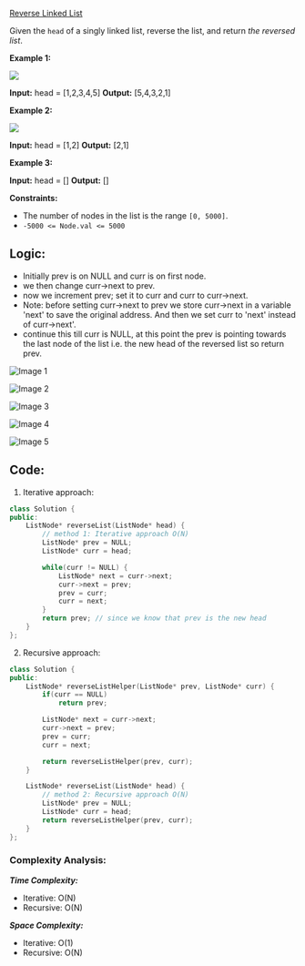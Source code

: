 [Reverse Linked List](https://leetcode.com/problems/reverse-linked-list/)

Given the `head` of a singly linked list, reverse the list, and return _the reversed list_.

**Example 1:**

![](https://assets.leetcode.com/uploads/2021/02/19/rev1ex1.jpg)

**Input:** head = [1,2,3,4,5]
**Output:** [5,4,3,2,1]

**Example 2:**

![](https://assets.leetcode.com/uploads/2021/02/19/rev1ex2.jpg)

**Input:** head = [1,2]
**Output:** [2,1]

**Example 3:**

**Input:** head = []
**Output:** []

**Constraints:**

- The number of nodes in the list is the range `[0, 5000]`.
- `-5000 <= Node.val <= 5000`

## **Logic:**

- Initially prev is on NULL and curr is on first node.
- we then change curr->next to prev.
- now we increment prev; set it to curr and curr to curr->next. 
- Note: before setting curr->next to prev we store curr->next in a variable 'next' to save the original address. And then we set curr to 'next' instead of curr->next'.
- continue this till curr is NULL, at this point the prev is pointing towards the last node of the list i.e. the new head of the reversed list so return prev. 

![Image 1](https://static.takeuforward.org/premium/Linked-List/Logic%20Building/Reverse%20a%20LL/1.png--1rXzvDa)

![Image 2](https://static.takeuforward.org/premium/Linked-List/Logic%20Building/Reverse%20a%20LL/2.png-hQAWmW9o)

![Image 3](https://static.takeuforward.org/premium/Linked-List/Logic%20Building/Reverse%20a%20LL/3.png-d_pKrNYk)

![Image 4](https://static.takeuforward.org/premium/Linked-List/Logic%20Building/Reverse%20a%20LL/4.png-gJy_OT1W)

![Image 5](https://static.takeuforward.org/premium/Linked-List/Logic%20Building/Reverse%20a%20LL/5.png-xlb2mJH8)


## **Code:**

1. Iterative approach:

```cpp
class Solution {
public:
    ListNode* reverseList(ListNode* head) {
        // method 1: Iterative approach O(N)
        ListNode* prev = NULL;
        ListNode* curr = head;

        while(curr != NULL) {
            ListNode* next = curr->next;
            curr->next = prev;
            prev = curr;
            curr = next;
        }
        return prev; // since we know that prev is the new head
    }
};
```

2. Recursive approach:

```cpp
class Solution {
public:
    ListNode* reverseListHelper(ListNode* prev, ListNode* curr) {
        if(curr == NULL)
            return prev;

        ListNode* next = curr->next;
        curr->next = prev;
        prev = curr;
        curr = next;

        return reverseListHelper(prev, curr);
    }

    ListNode* reverseList(ListNode* head) {
        // method 2: Recursive approach O(N)
        ListNode* prev = NULL;
        ListNode* curr = head; 
        return reverseListHelper(prev, curr);
    }
};
```


### **Complexity Analysis:**

***Time Complexity:***
- Iterative: O(N)
- Recursive: O(N)

***Space Complexity:***
- Iterative: O(1)
- Recursive: O(N)

